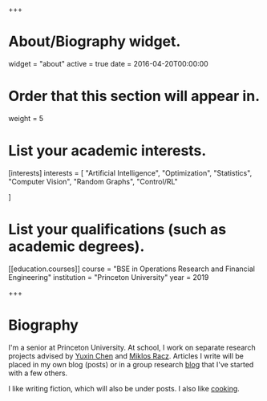 +++
# About/Biography widget.
widget = "about"
active = true
date = 2016-04-20T00:00:00

# Order that this section will appear in.
weight = 5

# List your academic interests.
[interests]
  interests = [
    "Artificial Intelligence",
    "Optimization",
    "Statistics",
    "Computer Vision",
    "Random Graphs",
    "Control/RL"

  ]

# List your qualifications (such as academic degrees).


[[education.courses]]
  course = "BSE in Operations Research and Financial Engineering"
  institution = "Princeton University"
  year = 2019
 
+++

# Biography

I'm a senior at Princeton University.  At school, I work on separate research projects advised by [Yuxin Chen](http://www.princeton.edu/~yc5/) and [Miklos Racz](http://mracz.princeton.edu/).  Articles I write will be placed in my own blog (posts) or in a group research [blog](https://kaledivergence.github.io/) that I've started with a few others.

I like writing fiction, which will also be under posts.  I also like [cooking](https://youtu.be/ATmsipFdZQ4).  